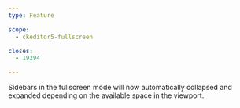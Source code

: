 ```yaml
---
type: Feature

scope:
  - ckeditor5-fullscreen

closes:
  - 19294

---
```


Sidebars in the fullscreen mode will now automatically collapsed and expanded depending on the available space in the viewport.
